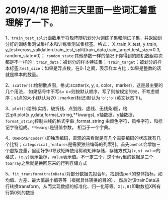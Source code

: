 2019/4/18
把前三天里面一些词汇着重理解了一下。
===========
1、`train_test_split`函数用于将矩阵随机划分为训练子集和测试子集，并返回划分好的训练集测试集样本和训练集测试集标签。格式：
    X_train,X_test, y_train, y_test=cross_validation.train_test_split(train_data,train_target,test_size=0.3, random_state=0)；
    `random_state`:其他参数一样的情况下你得到的随机数组每次都是不一样的；`train_data`：被划分的样本特征集；
    `train_target`：被划分的样本标签;`test_size`：如果是浮点数，在0-1之间，表示样本占比；如果是整数的话就是样本的数量。
    
2、`scatter()`:绘制散点图，格式:scatter(x, y, s, color，marker)，这是最主要的几个用法，
    如果括号中不写s=  c=则按默认顺序，写了则按规定的来，不考虑顺序；s(点的大小)默认为20；marker(标记)默认为`'o'`;`'o'`(英文状态下)。
    
3、`plot()`:绘制(实线、破折线、点划线、虚线、无线条)图，格式:plt.plot(x,y,data,format_string,**kwargs),
    x轴数据，y轴数据，`format_string`控制曲线的格式字串 ,format_string 由颜色字符，风格字符，和标记字符组成。`**kwargs`是键值参数，
    相当于一个字典。
    
4、`OneHotEncoder()`即独热编码，直观的来看就是有几个需要编码的状态就有几个比特；`categorical_features`是需要独热编码的列索引。首先`onehot`会增加三个虚拟变量，里面好多0导致矩阵使用稀疏矩阵存储，存储方式为`(x,y) value`的格式，`(x,y)`表示坐标，`value`表示值。不一定三个，这个`day`里的数据是三个
`toarray`之后就是换回原来的行列存储方式

 

5、`fit_transform(trainData)`对部分数据先拟合fit，找到该part的整体指标，如均值、方差、最大值最小值等等（根据具体转换的目的），
然后对该trainData进行转换transform，从而实现数据的标准化、归一化等等。`X[:,0]`即取数组X所有行第0列的数据
